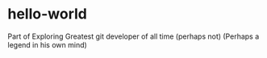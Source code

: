# hello-world
Part of Exploring
Greatest git developer of all time (perhaps not) (Perhaps a legend in his own mind)
